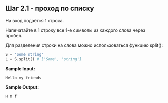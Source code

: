## Шаг 2.1 - проход по списку

На вход подаётся 1 строка.

Напечатайте в 1 строку все 1-е символы из каждого слова через пробел.

Для разделения строки на слова можно использоваться функцию split():

```python
S = 'Some string'
L = S.split() # ['Some', 'string']
```

**Sample Input:**

```commandline
Hello my friends
```

**Sample Output:**

```commandline
H m f
```
